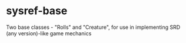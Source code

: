 # sysref-base
Two base classes - "Rolls" and "Creature", for use in implementing SRD (any version)-like game mechanics
